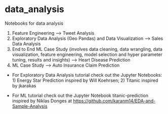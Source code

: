 # data_analysis
Notebooks for data analysis 


1) Feature Engineering --> Tweet Analysis
2) Exploratory Data Analysis (Geo Pandas) and Data Visualization --> Sales Data Analysis
3) End to End ML Case Study (involves data cleaning, data wrangling, data visualization, feature engineering, model selection and hyper parameter tuning, results and insights) --> Heart Disease Prediction
4) ML Case Study --> Auto Insurance Claim Prediction


- For Exploratory Data Analysis tutorial check out the Jupyter Notebooks: 1) Energy Star Prediction inspired by Will Koehrsen; 2) Titanic inspired by jkarakas 

- For ML tutorial check out the Jupyter Notebook titanic-prediction inspired by Niklas Donges at https://github.com/karanm14/EDA-and-Sample-Analysis
